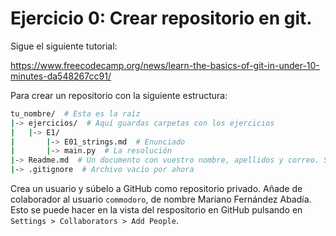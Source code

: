 # Ejercicio 0: Crear repositorio en git.

Sigue el siguiente tutorial:

https://www.freecodecamp.org/news/learn-the-basics-of-git-in-under-10-minutes-da548267cc91/


Para crear un repositorio con la siguiente estructura:

```bash
tu_nombre/  # Esta es la raíz
|-> ejercicios/  # Aquí guardas carpetas con los ejercicios
|   |-> E1/
|       |-> E01_strings.md  # Enunciado
|       |-> main.py  # La resolución
|-> Readme.md  # Un documento con vuestro nombre, apellidos y correo. Se mostrará en la página principal del repositorio.
|-> .gitignore  # Archivo vacío por ahora
```

Crea un usuario y súbelo a GitHub como repositorio privado. Añade de colaborador al usuario `commodoro`, de nombre Mariano Fernández Abadía. Esto se puede hacer en la vista del respositorio en GitHub pulsando en `Settings > Collaborators > Add People`.